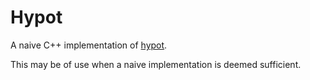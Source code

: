 # Hypot

A naive C++ implementation of <a href="https://en.cppreference.com/w/c/numeric/math/hypot">hypot</a>.

This may be of use when a naive implementation is deemed sufficient.
